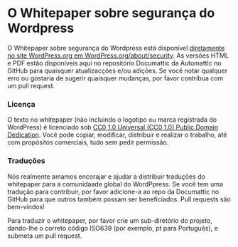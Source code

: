O Whitepaper sobre segurança do Wordpress
==========

O Whitepaper sobre segurança do Wordpress está disponível <a href="https://wordpress.org/about/security/">diretamente no site WordPress.org em WordPress.org/about/security</a>. As versões HTML e PDF estão disponíveis aqui no repositório Documattic da Automattic no GitHub para quaisquer atualizacções e/ou adições. Se você notar qualquer erro ou gostaria de sugerir quaisquer mudanças, por favor contribua com um pull request.

<h3>Licença</h3>

O texto no whitepaper (não incluindo o logotipo ou marca registrada do WordPress) é licenciado sob <a href="https://creativecommons.org/publicdomain/zero/1.0/">CC0 1.0 Universal (CC0 1.0) Public Domain Dedication</a>. Você pode copiar, modificar, distribuir e realizar o trabalho, até com propósitos comerciais, tudo sem pedir permissão.

<h3>Traduções</h3>

Nós realmente amamos encorajar e ajudar a distribuir traduções do whitepaper para a comunidaade global do WordPpress. Se você tem  uma tradução para contribuir, por favor adicione-a ao repo da Documattic no GitHub para que outros também possam ser beneficiados. Pull requests são bem-vindos!

Para traduzir o whitepaper, por favor crie um sub-diretório do projeto, dando-lhe o correto código ISO639 (por exemplo, pt para Português), e submeta um pull request.